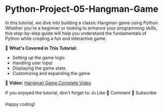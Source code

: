 # Python-Project-05-Hangman-Game

In this tutorial, we dive into building a classic Hangman game using Python. Whether you're a beginner or looking to enhance your programming skills, this step-by-step guide will help you understand the fundamentals of Python while creating a fun and interactive game.

📌 **What's Covered in This Tutorial:**
- Setting up the game logic
- Handling user input
- Displaying the game state
- Customizing and expanding the game

🔗 **Video:**
[Hangman Game Complete Video](https://youtu.be/lN9FpSafw3c)

If you enjoyed the tutorial, don't forget to:
👍 Like
💬 Comment
🔔 Subscribe

Happy coding!
